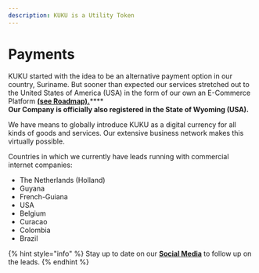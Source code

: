 ```yaml
---
description: KUKU is a Utility Token
---
```


# Payments

KUKU started with the idea to be an alternative payment option in our country, Suriname. But sooner than expected our services stretched out to the United States of America (USA) in the form of our own an E-Commerce Platform [**(see Roadmap).**](../../../../about-us/roadmap-2022.md)****\
**Our Company is officially also registered in the State of Wyoming (USA).**

We have means to globally introduce KUKU as a digital currency for all kinds of goods and services. Our extensive business network makes this virtually possible.

Countries in which we currently have leads running with commercial internet companies:

* The Netherlands (Holland)
* Guyana
* French-Guiana
* USA
* Belgium
* Curacao
* Colombia
* Brazil

{% hint style="info" %}
Stay up to date on our [**Social Media**](../../../../about-us/social-links.md) to follow up on the leads.
{% endhint %}
